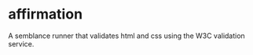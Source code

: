 affirmation
===========

A semblance runner that validates html and css using the W3C validation service.
